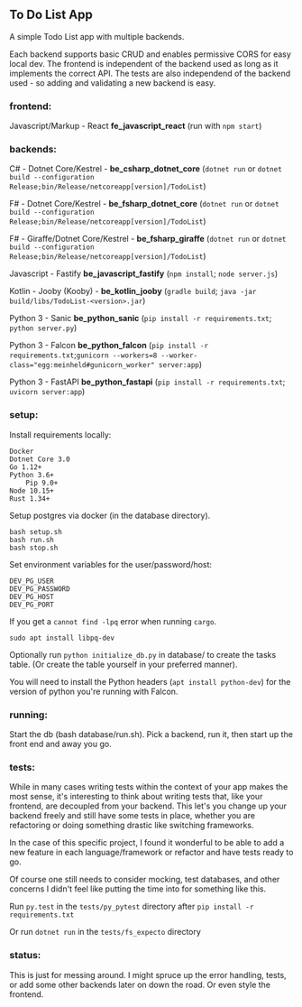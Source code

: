 ## To Do List App

A simple Todo List app with multiple backends.

Each backend supports basic CRUD and enables permissive CORS for easy local dev.
The frontend is independent of the backend used as long as it implements the 
correct API.
The tests are also independend of the backend used - so adding and validating a
new backend is easy.

### frontend:
Javascript/Markup - React **fe_javascript_react** (run with `npm start`)

### backends:

C# - Dotnet Core/Kestrel - **be_csharp_dotnet_core** (`dotnet run` or `dotnet build --configuration Release;bin/Release/netcoreapp[version]/TodoList`)

F# - Dotnet Core/Kestrel - **be_fsharp_dotnet_core** (`dotnet run` or `dotnet build --configuration Release;bin/Release/netcoreapp[version]/TodoList`)

F# - Giraffe/Dotnet Core/Kestrel - **be_fsharp_giraffe** (`dotnet run` or `dotnet build --configuration Release;bin/Release/netcoreapp[version]/TodoList`)

Javascript - Fastify **be_javascript_fastify** (`npm install`; `node server.js`)

Kotlin - Jooby (Kooby) - **be_kotlin_jooby** (`gradle build`; `java -jar build/libs/TodoList-<version>.jar`)

Python 3 - Sanic **be_python_sanic** (`pip install -r requirements.txt`; `python server.py`)

Python 3 - Falcon **be_python_falcon** (`pip install -r requirements.txt`;`gunicorn --workers=8 --worker-class="egg:meinheld#gunicorn_worker" server:app`)

Python 3 - FastAPI **be_python_fastapi** (`pip install -r requirements.txt`; `uvicorn server:app`)

### setup:

Install requirements locally:

    Docker
    Dotnet Core 3.0
    Go 1.12+
    Python 3.6+
        Pip 9.0+
    Node 10.15+
    Rust 1.34+

Setup postgres via docker (in the database directory).

    bash setup.sh
    bash run.sh
    bash stop.sh

Set environment variables for the user/password/host:
    
    DEV_PG_USER
    DEV_PG_PASSWORD
    DEV_PG_HOST
    DEV_PG_PORT

If you get a `cannot find -lpq` error when running `cargo`.

    sudo apt install libpq-dev

Optionally run `python initialize_db.py` in database/ to create the tasks table.
(Or create the table yourself in your preferred manner).

You will need to install the Python headers (`apt install python-dev`) for the version of python you're running with Falcon.

### running:
Start the db (bash database/run.sh).
Pick a backend, run it, then start up the front end and away you go.

### tests:
While in many cases writing tests within the context of your app makes the most
sense, it's interesting to think about writing tests that, like your frontend,
are decoupled from your backend. This let's you change up your backend freely 
and still have some tests in place, whether you are refactoring or doing 
something drastic like switching frameworks.

In the case of this specific project, I found it wonderful to be able to add a
new feature in each language/framework or refactor and have tests ready to go.

Of course one still needs to consider mocking, test databases, and other
concerns I didn't feel like putting the time into for something like this.

Run `py.test` in the `tests/py_pytest` directory after `pip install -r requirements.txt`

Or run `dotnet run` in the `tests/fs_expecto` directory

### status:
This is just for messing around. I might spruce up the error handling, tests,
or add some other backends later on down the road. Or even style the frontend.
